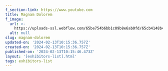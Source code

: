 ```yaml
---
f_section-link: https://www.youtube.com
title: Magnam Dolorem
f_image:
  url: >-
    https://uploads-ssl.webflow.com/65be754b6bb1c09b8e6ab0fd/65cb4148b48808429e6269b4_image7.jpeg
  alt: null
slug: magnam-dolorem
updated-on: '2024-02-13T10:15:36.757Z'
created-on: '2024-02-13T10:15:36.757Z'
published-on: '2024-02-13T10:15:46.473Z'
layout: '[exhibitors-list].html'
tags: exhibitors-list
---
```



